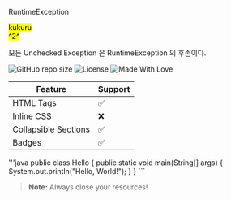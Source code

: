 RuntimeException

<mark>kukuru<mark>  
^2^



모든 Unchecked Exception 은 RuntimeException 의 후손이다.

![GitHub repo size](https://img.shields.io/github/repo-size/username/repo-name)
![License](https://img.shields.io/badge/license-MIT-green)
![Made With Love](https://img.shields.io/badge/Made%20with-❤️-red)

| Feature | Support |
|--------|--------|
| HTML Tags | ✅ |
| Inline CSS | ❌ |
| Collapsible Sections | ✅ |
| Badges | ✅ |


'''java public class Hello { public static void main(String[] args) { System.out.println("Hello, World!"); } } ``` </pre>

> **Note:** Always close your resources!

